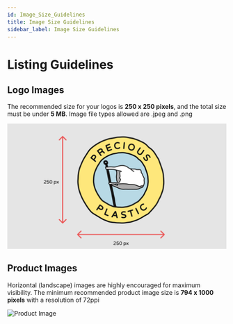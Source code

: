 ```yaml
---
id: Image_Size_Guidelines
title: Image Size Guidelines
sidebar_label: Image Size Guidelines
---
```


<style>
:root {
  --highlight: #f7b77b;
  --hover: #f7b77b;
}
</style>


# Listing Guidelines 

## Logo Images

The recommended size for your logos is **250 x 250 pixels**, and the total size must be under **5 MB**. Image file types allowed are .jpeg and .png

![Profile Logo](../assets/Business/Bazar-Logo-Size.png)


## Product Images

Horizontal (landscape) images are highly encouraged for maximum visibility. The minimum recommended product image size is **794 x 1000 pixels** with a resolution of 72ppi 

![Product Image](../assets/Business/product.png)



